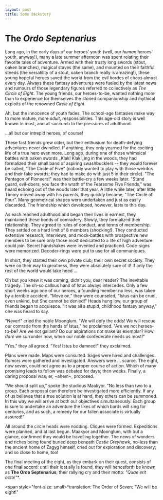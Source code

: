 ```yaml
---
layout: post
title: Some Backstory
---
```


# The _Ordo Septenarius_
Long ago, in the early days of our heroes' youth (well, our _human_ heroes' youth, anyway!), many a late summer afternoon was spent relating their favorite tales of adventure. Armed with their trusty long swords (stout, oaken branches), magical staves (the same), and mounted on their faithful steeds (the versatility of a stout, oaken branch really is amazing!), these young hopeful heroes saved the world from the evil hordes of chaos almost every day. Always these fantasy adventures were fueled by the latest news and rumours of those legendary figures referred to collectively as _The Circle of Eight_. The young friends, our heroes-to-be, wanted nothing more than to experience for themselves the storied companionship and mythical exploits of the renowned _Circle of Eight_.

Ah, but the innocence of youth fades. The school-age fantasies make way to more mature, more _adult_, responsibilities. This age-old story is well known to most, and all succumb to the pressures of adulthood
<!-- more -->
...all but our intrepid heroes, of course!

These fast friends grew older, but their enthusium for death-defying adventures never dwindled. If anything, they only yearned for the exciting life of a true hero even more. Long ago, during one of those whimsical battles with oaken swords _Klak! Klak!_ing in the woods, they had formalized their small band of aspiring swashbucklers -- they would forever be called, "The Circle of Five" (nobody wanted to play with those weirdos and their fake swords; they had to make do with just 5 in their circle). "The Pentagon of Pioneers!" was their battle-cry a few weeks later. "Stand guard, evil-doers, you face the wrath of the Fearsome Five Friends," was heard echoing out of the woods later that year. A little while later, after little Timmy moved away with his parents, they quickly became, "The Circle of Four". Many geometrical shapes were undertaken and just as easily discarded. The friendship which developed, however, lasts to this day.

As each reached adulthood and began their lives in earnest, they maintained these bonds of comradery. Slowly, they formalized their relationship. They agreed to rules of conduct, and terms of membership. They settled on a hard limit of 8 members (shocking!). They conducted extensive research, interviews, and mock-battles with prospective new members to be sure only those most dedicated to a life of high adventure could join. Secret handshakes were invented and practiced. Code-signs were memorized. Decoder-rings were put to use for all communiques.

In short, they started their own private club; their own secret society. They were on their way to greatness, they were absolutely sure of it! If only the rest of the world would take heed ...

Oh but you knew it was coming, didn't you, dear reader? The inevitable tragedy. The oh-so callous hand of Istus always intercedes. Only a few short weeks ago one of our heroes, a founding member no less, was taken by a terrible accident. "Move on," they were counseled, "Istus can be cruel, even unkind, but She cannot be denied!" Heads hung low, our group of friends began to acquiesce. "It was all a stupid, childhood fantasy anyway," one was heard to say.

"Never!" cried the noble Moonglum. "We will defy the odds! We will rescue our comrade from the hands of Istus," he proclaimed. "Are we not heroes-to-be? Are we not gallant? Do our aspirations not make us exemplar? How _dare_ we surrunder now, when our noble confederate needs us most!"

"Yes," they all agreed. "Yes! Istus be damned!" they exclaimed.

Plans were made. Maps were consulted. Sages were hired and challenged. Rumors were gathered and investigated. Answers were ... scarce. The eight, now seven, could not agree as to a proper course of action. Which of many promising leads to follow was debated for days; then weeks. Finally, a daring proposal was, er, ~ahem~, proposed.

"We should split up," spoke the studious Maakyor. "No less than two to a group. Each proposal can therefore be investigated more efficiently. If any of us believes that a true solution is at hand, they others can be summoned. In this way we will arrive at both our objectives simultaneously. Each group is sure to undertake an adventure the likes of which bards will sing for centuries, and as such, a remedy for our fallen associate is virtually assured!"

All around the circle heads were nodding. Cliques were formed. Expeditions were planned, and at last begun. Maakyor and Moonglum, with but a glance, confirmed they would be travelling together. The news of wonders and riches being found buried deep beneath _Castle Greyhawk_, no-less than the ancient home of Zagyg himself, cried out for exploration and discovery; and so close to home, too!

The final meeting of the eight, as they embark on their quest, consists of one final accord: until their lost ally is found, they will henceforth be known as **The Ordo Septenarius**; their rallying cry and their motto: _"Quae erit octo!"_*.

<span style="font-size: small>*translation: The Order of Seven; "We will be eight!"</span>

